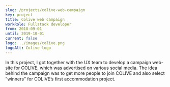 ```yaml
---
slug: /projects/colive-web-campaign
key: project
title: Colive web campaign
workRole: Fullstack developer
from: 2018-09-01
until: 2019-10-01
current: false
logo: ../images/colive.png
logoAlt: Colive logo
---
```

In this project, I got together with the UX team to develop a campaign web-
site for COLIVE, which was advertised on various social media. The idea
behind the campaign was to get more people to join COLIVE and also select
”winners” for COLIVE’s ﬁrst accommodation project.
